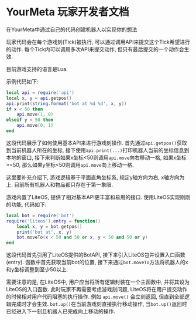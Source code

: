 # YourMeta 玩家开发者文档

在YourMeta中通过自己的代码创建机器人以实现你的想法

玩家代码会在每个游戏刻(Tick)被执行, 可以通过调用API来提交这个Tick希望进行的动作. 每个Tick内可以调用多次API来提交动作, 但只有最后提交的一个动作会生效.

目前游戏支持的语言是Lua.

示例代码如下:

```lua
local api = require('api')
local x, y = api.getpos()
api.print(string.format('bot at %d %d', x, y))
if x < 50 then
    api.move(1, 0)
elseif y < 50 then
    api.move(0, 1)
end
```

这段代码展示了如何使用基本API来进行游戏刻操作. 首先通过`api.getpos()`获取到当前机器人所在的坐标, 接下使用`api.print(...)`打印机器人当前的坐标信息到本地的窗口, 接下来判断如果x坐标<50则调用`api.move`向右移动一格, 如果x坐标>=50, 那么如果y坐标<50则调用`api.move`向上移动一格.

这里要补充介绍下, 游戏逻辑基于平面直角坐标系, 规定y轴方向为右, x轴方向为上. 目前所有机器人和物品都只存在于第一象限.

游戏内置了LiteOS, 提供了相对基本API更丰富和易用的接口. 使用LiteOS实现刚刚的功能, 代码如下:

```lua
local bot = require('bot')
require('liteos').entry = function()
    local x, y = bot.getpos()
    print('bot at', x, y)
    bot.moveTo(x < 50 and 50 or x, y < 50 and 50 or y)
end
```

这段代码首先引用了LiteOS提供的BotAPI, 接下来引入LiteOS包并设置入口函数(entry). 函数中首先获取当前bot的位置, 接下来通过`bot.moveTo`方法将机器人的x和y坐标调整到至少50以上.

需要注意的是, 在LiteOS中, 用户应当将所有逻辑封装在一个主函数中, 并将其设为LiteOS的入口函数. 此时玩家不再需要考虑游戏刻问题, LiteOS将在用户提交动作的时候相对用户代码阻塞的执行操作. 例如 `api.move()` 会立刻返回, 但直到全部逻辑完成时才会生效. `bot.up()`在当前游戏刻直接执行移动操作, 当`bot.up()`返回时已经进入下一刻且机器人已完成向上移动的操作.
